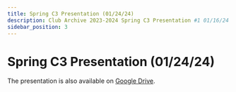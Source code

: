 ```yaml
---
title: Spring C3 Presentation (01/24/24)
description: Club Archive 2023-2024 Spring C3 Presentation #1 01/16/24
sidebar_position: 3
---
```


# Spring C3 Presentation (01/24/24)

The presentation is also available on [Google Drive](https://drive.google.com/file/d/1gs2rKv-lrT4Al4iscFxJrs6SThrDQbvF/view?usp=sharing).

